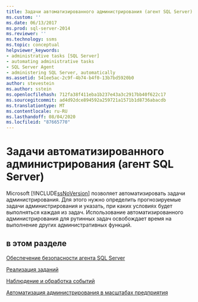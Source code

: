 ```yaml
---
title: Задачи автоматизированного администрирования (агент SQL Server) | Документация Майкрософт
ms.custom: ''
ms.date: 06/13/2017
ms.prod: sql-server-2014
ms.reviewer: ''
ms.technology: ssms
ms.topic: conceptual
helpviewer_keywords:
- administrative tasks [SQL Server]
- automating administrative tasks
- SQL Server Agent
- administering SQL Server, automatically
ms.assetid: 541ee5ac-2c9f-4b74-b4f0-13b7bd5920b0
author: stevestein
ms.author: sstein
ms.openlocfilehash: 712fa38f411eba1b237e43a3c2917bb40f622c17
ms.sourcegitcommit: ad4d92dce894592a259721a1571b1d8736abacdb
ms.translationtype: MT
ms.contentlocale: ru-RU
ms.lasthandoff: 08/04/2020
ms.locfileid: "87665770"
---
```

# <a name="automated-administration-tasks-sql-server-agent"></a>Задачи автоматизированного администрирования (агент SQL Server)
  Microsoft [!INCLUDE[ssNoVersion](../../includes/ssnoversion-md.md)] позволяет автоматизировать задачи администрирования. Для этого нужно определить прогнозируемые задачи администрирования и указать, при каких условиях будет выполняться каждая из задач. Использование автоматизированного администрирования для рутинных задач освобождает время на выполнение других административных функций.  
  
## <a name="in-this-section"></a>в этом разделе  
 [Обеспечение безопасности агента SQL Server](implement-sql-server-agent-security.md)  
  
 [Реализация заданий](implement-jobs.md)  
  
 [Наблюдение и обработка событий](monitor-and-respond-to-events.md)  
  
 [Автоматизация администрирования в масштабах предприятия](automated-administration-across-an-enterprise.md)  
  
  
